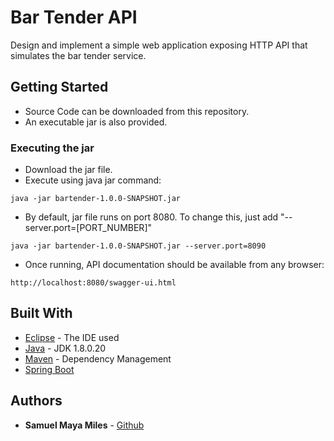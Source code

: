 # Bar Tender API

Design and implement a simple web application exposing HTTP API that simulates the bar tender service.

## Getting Started

- Source Code can be downloaded from this repository.
- An executable jar is also provided.

### Executing the jar

- Download the jar file.
- Execute using java jar command:
```
java -jar bartender-1.0.0-SNAPSHOT.jar
```
- By default, jar file runs on port 8080. To change this, just add "--server.port=[PORT_NUMBER]"
```
java -jar bartender-1.0.0-SNAPSHOT.jar --server.port=8090
```
- Once running, API documentation should be available from any browser:
```
http://localhost:8080/swagger-ui.html
```

## Built With

* [Eclipse](https://eclipse.org/) - The IDE used
* [Java](https://www.java.com/) - JDK 1.8.0.20
* [Maven](https://maven.apache.org/) - Dependency Management
* [Spring Boot](https://projects.spring.io/spring-boot/)

## Authors

* **Samuel Maya Miles** - [Github](https://github.com/samuelmayamiles/)
